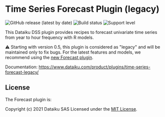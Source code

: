 # Time Series Forecast Plugin (legacy)

![GitHub release (latest by date)](https://img.shields.io/github/v/release/dataiku/dss-plugin-timeseries-forecast-legacy) ![Build status](https://img.shields.io/badge/build-passing-brightgreen) ![Support level](https://img.shields.io/badge/support-Unsupported-orange)

This Dataiku DSS plugin provides recipes to forecast univariate time series from year to hour frequency with R models.

⚠️ Starting with version 0.5, this plugin is considered as "legacy" and will be maintained only to fix bugs. For the latest features and models, we recommend using the [new Forecast plugin](https://www.dataiku.com/product/plugins/timeseries-forecast/).

Documentation: https://www.dataiku.com/product/plugins/time-series-forecast-legacy/

## License

The Forecast plugin is:

Copyright (c) 2021 Dataiku SAS
Licensed under the [MIT License](LICENSE.md).
